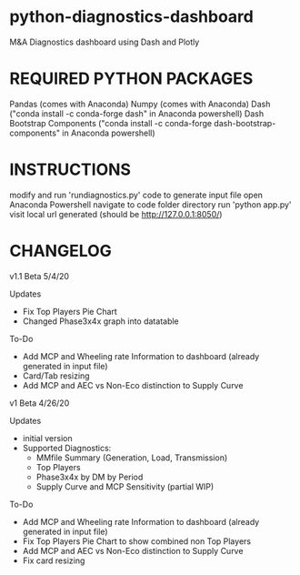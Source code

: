 # python-diagnostics-dashboard
M&A Diagnostics dashboard using Dash and Plotly 


# REQUIRED PYTHON PACKAGES
Pandas (comes with Anaconda)
Numpy (comes with Anaconda)
Dash ("conda install -c conda-forge dash" in Anaconda powershell)
Dash Bootstrap Components ("conda install -c conda-forge dash-bootstrap-components" in Anaconda powershell)

# INSTRUCTIONS



modify and run 'rundiagnostics.py' code to generate input file
open Anaconda Powershell
navigate to code folder directory
run 'python app.py'
visit local url generated (should be http://127.0.0.1:8050/)


# CHANGELOG


v1.1 Beta 5/4/20

Updates
- Fix Top Players Pie Chart
- Changed Phase3x4x graph into datatable

To-Do
- Add MCP and Wheeling rate Information to dashboard (already generated in input file)
- Card/Tab resizing 
- Add MCP and AEC vs Non-Eco distinction to Supply Curve



v1 Beta 4/26/20

Updates
- initial version
- Supported Diagnostics:
    - MMfile Summary (Generation, Load, Transmission)
    - Top Players
    - Phase3x4x by DM by Period
    - Supply Curve and MCP Sensitivity (partial WIP)



To-Do
- Add MCP and Wheeling rate Information to dashboard (already generated in input file)
- Fix Top Players Pie Chart to show combined non Top Players
- Add MCP and AEC vs Non-Eco distinction to Supply Curve
- Fix card resizing

